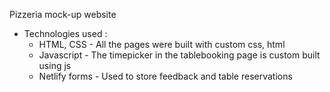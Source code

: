 Pizzeria mock-up website

* Technologies used : 
  * HTML, CSS - All the pages were built with custom css, html
  * Javascript - The timepicker in the tablebooking page is custom built using js
  * Netlify forms - Used to store feedback and table reservations





